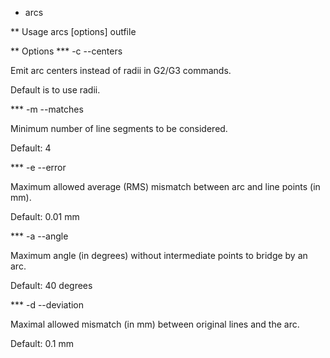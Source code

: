 * arcs

** Usage
arcs [options] <infile >outfile


** Options
*** -c --centers

Emit arc centers instead of radii in G2/G3 commands.

Default is to use radii.


*** -m --matches

Minimum number of line segments to be considered.

Default: 4


*** -e --error

Maximum allowed average (RMS) mismatch between arc and line points (in mm).

Default: 0.01 mm


*** -a --angle

Maximum angle (in degrees) without intermediate points to bridge by an arc.

Default: 40 degrees


*** -d --deviation

Maximal allowed mismatch (in mm) between original lines and the arc.

Default: 0.1 mm

